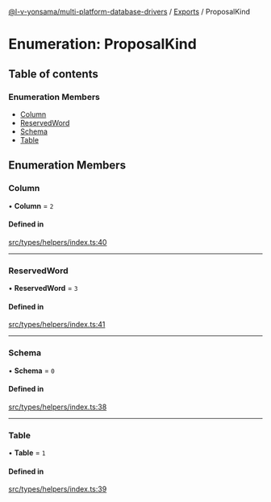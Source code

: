 [@l-v-yonsama/multi-platform-database-drivers](../README.md) / [Exports](../modules.md) / ProposalKind

# Enumeration: ProposalKind

## Table of contents

### Enumeration Members

- [Column](ProposalKind.md#column)
- [ReservedWord](ProposalKind.md#reservedword)
- [Schema](ProposalKind.md#schema)
- [Table](ProposalKind.md#table)

## Enumeration Members

### Column

• **Column** = ``2``

#### Defined in

[src/types/helpers/index.ts:40](https://github.com/l-v-yonsama/db-drivers/blob/1cabe9a4c8b23d31de10580d8f1a1565db4546dc/src/types/helpers/index.ts#L40)

___

### ReservedWord

• **ReservedWord** = ``3``

#### Defined in

[src/types/helpers/index.ts:41](https://github.com/l-v-yonsama/db-drivers/blob/1cabe9a4c8b23d31de10580d8f1a1565db4546dc/src/types/helpers/index.ts#L41)

___

### Schema

• **Schema** = ``0``

#### Defined in

[src/types/helpers/index.ts:38](https://github.com/l-v-yonsama/db-drivers/blob/1cabe9a4c8b23d31de10580d8f1a1565db4546dc/src/types/helpers/index.ts#L38)

___

### Table

• **Table** = ``1``

#### Defined in

[src/types/helpers/index.ts:39](https://github.com/l-v-yonsama/db-drivers/blob/1cabe9a4c8b23d31de10580d8f1a1565db4546dc/src/types/helpers/index.ts#L39)
